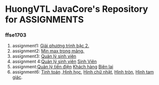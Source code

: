 # HuongVTL JavaCore's Repository for ASSIGNMENTS
### ffse1703
1. assignment1: [Giải phương trình bậc 2.](https://github.com/FASTTRACKSE/FFSE1703.JavaCore/blob/master/Assignments/Vuthilanhuong/asm/src/asm1/asm1.java)
2. assignment2: [Min max trong mảng.](https://github.com/FASTTRACKSE/FFSE1703.JavaCore/blob/master/Assignments/Vuthilanhuong/asm2/src/asm2/asm2.java)
3. assignment3: [Quản lý sinh viên](https://github.com/FASTTRACKSE/FFSE1703.JavaCore/blob/master/Assignments/Vuthilanhuong/asm3/src/asm3/asm3.java)
4. assignment 4:[Quản lý sinh viên](https://github.com/FASTTRACKSE/FFSE1703.JavaCore/blob/master/Assignments/Vuthilanhuong/Sinhvien/src/sinhvien/nhapsv.java)
 [Sinh Viên](https://github.com/FASTTRACKSE/FFSE1703.JavaCore/blob/master/Assignments/Vuthilanhuong/Sinhvien/src/sinhvien/SV.java)
5. assignment:[Quản lý tiền điện](https://github.com/FASTTRACKSE/FFSE1703.JavaCore/blob/master/Assignments/Vuthilanhuong/asm5/src/asm5/main/QuanLyTienDien.java)
[Khách hàng](https://github.com/FASTTRACKSE/FFSE1703.JavaCore/blob/master/Assignments/Vuthilanhuong/asm5/src/asm5/model/KhachHang.java)
[Biên lai](https://github.com/FASTTRACKSE/FFSE1703.JavaCore/blob/master/Assignments/Vuthilanhuong/asm5/src/asm5/model/BienLai.java)
6. assignment6: [Tinh toán](https://github.com/FASTTRACKSE/FFSE1703.JavaCore/blob/master/Assignments/Vuthilanhuong/asm6/src/HinhHoc/main/QuanLy.java)
 ,[Hình học](https://github.com/FASTTRACKSE/FFSE1703.JavaCore/blob/master/Assignments/Vuthilanhuong/asm6/src/HinhHoc/model/HinhHoc.java),  [Hình chữ nhật](https://github.com/FASTTRACKSE/FFSE1703.JavaCore/blob/master/Assignments/Vuthilanhuong/asm6/src/HinhHoc/model/HinhChuNhat.java), 
[Hình tròn](https://github.com/FASTTRACKSE/FFSE1703.JavaCore/blob/master/Assignments/Vuthilanhuong/asm6/src/HinhHoc/model/HinhTron.java), 
[Hình tam giác](https://github.com/FASTTRACKSE/FFSE1703.JavaCore/blob/master/Assignments/Vuthilanhuong/asm6/src/HinhHoc/model/HinhTamGiac.java).
